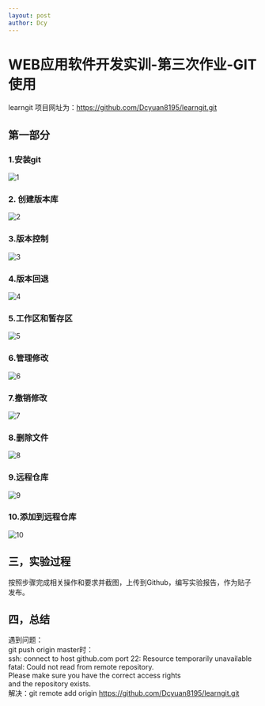 ```yaml
---
layout: post
author: Dcy
---
```


# WEB应用软件开发实训-第三次作业-GIT使用  

learngit 项目网址为：https://github.com/Dcyuan8195/learngit.git  

## 第一部分   

### 1.安装git
![1](https://github.com/Dcyuan8195/learngit/blob/master/%E5%AE%89%E8%A3%85git.png)

### 2. 创建版本库
![2](https://github.com/Dcyuan8195/learngit/blob/master/%E5%88%9B%E5%BB%BA%E7%89%88%E6%9C%AC%E5%BA%93.png)

### 3.版本控制
![3](https://github.com/Dcyuan8195/learngit/blob/master/%E7%89%88%E6%9C%AC%E6%8E%A7%E5%88%B6.png)

### 4.版本回退
![4](https://github.com/Dcyuan8195/learngit/blob/master/%E7%89%88%E6%9C%AC%E5%9B%9E%E9%80%80.png)

### 5.工作区和暂存区
![5](https://github.com/Dcyuan8195/learngit/blob/master/%E5%B7%A5%E4%BD%9C%E5%8C%BA%E5%92%8C%E6%9A%82%E5%AD%98%E5%8C%BA.png)

### 6.管理修改
![6](https://github.com/Dcyuan8195/learngit/blob/master/%E7%AE%A1%E7%90%86%E4%BF%AE%E6%94%B9.png)

### 7.撤销修改
![7](https://github.com/Dcyuan8195/learngit/blob/master/%E6%92%A4%E9%94%80%E4%BF%AE%E6%94%B9.png)

### 8.删除文件
![8](https://github.com/Dcyuan8195/learngit/blob/master/%E5%88%A0%E9%99%A4%E6%96%87%E4%BB%B6.png)

### 9.远程仓库
![9](https://github.com/Dcyuan8195/learngit/blob/master/%E8%BF%9C%E7%A8%8B%E4%BB%93%E5%BA%93.png)

### 10.添加到远程仓库
![10](https://github.com/Dcyuan8195/learngit/blob/master/%E6%B7%BB%E5%8A%A0%E5%88%B0%E8%BF%9C%E7%A8%8B%E4%BB%93%E5%BA%93.png)  

## 三，实验过程   
按照步骤完成相关操作和要求并截图，上传到Github，编写实验报告，作为贴子发布。  

## 四，总结   
遇到问题：  
git push origin master时：  
ssh: connect to host github.com port 22: Resource temporarily unavailable  
fatal: Could not read from remote repository.  
Please make sure you have the correct access rights  
and the repository exists.  
解决：git remote add origin https://github.com/Dcyuan8195/learngit.git  


